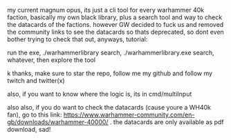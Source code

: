 my current magnum opus, its just a cli tool for every warhammer 40k faction, basically my own black library, plus a search tool and way to check the datacards of the factions. however GW decided to fuck us and removed the community links to see the datacards so thats deprecated, so dont even bother trying to check that out, anyways, tutorial:

run the exe, ./warhammerlibrary search, ./warhammerlibrary.exe search, whatever, then explore the tool

k thanks, make sure to star the repo, follow me my github and follow my twitch and twitter(x)

also, if you want to know where the logic is, its in cmd/multiInput

also also, if you do want to check the datacards (cause youre a WH40k fan), go to this link: https://www.warhammer-community.com/en-gb/downloads/warhammer-40000/ . the datacards are only available as pdf download, sad!

